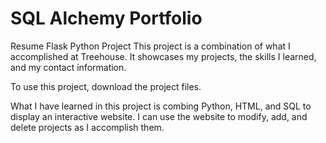 # SQL Alchemy Portfolio
Resume Flask Python Project
This project is a combination of what I accomplished at Treehouse. It showcases my projects, the skills I learned, and my contact information. 

To use this project, download the project files. $$$$

What I have learned in this project is combing Python, HTML, and SQL to display an interactive website. I can use the website to modify, add, and delete projects as I accomplish them. 